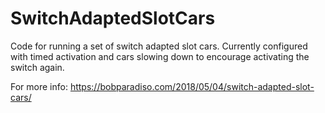 # SwitchAdaptedSlotCars
Code for running a set of switch adapted slot cars.
Currently configured with timed activation and cars slowing down to encourage activating the switch again.

For more info: https://bobparadiso.com/2018/05/04/switch-adapted-slot-cars/
